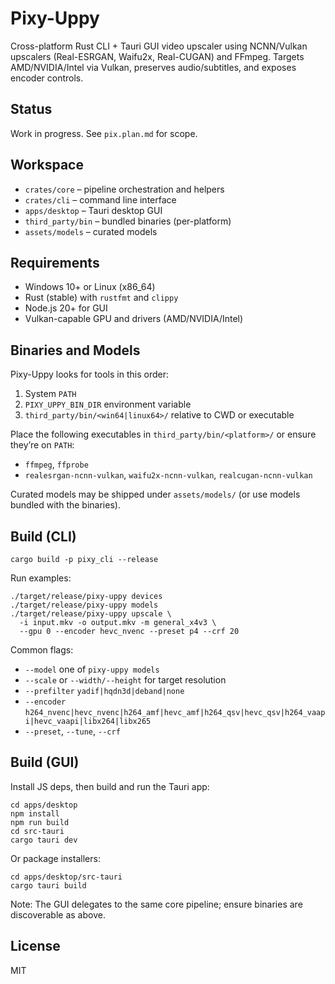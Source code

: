 # Pixy-Uppy

Cross-platform Rust CLI + Tauri GUI video upscaler using NCNN/Vulkan upscalers (Real-ESRGAN, Waifu2x, Real-CUGAN) and FFmpeg. Targets AMD/NVIDIA/Intel via Vulkan, preserves audio/subtitles, and exposes encoder controls.

## Status
Work in progress. See `pix.plan.md` for scope.

## Workspace
- `crates/core` – pipeline orchestration and helpers
- `crates/cli` – command line interface
- `apps/desktop` – Tauri desktop GUI
- `third_party/bin` – bundled binaries (per-platform)
- `assets/models` – curated models

## Requirements
- Windows 10+ or Linux (x86_64)
- Rust (stable) with `rustfmt` and `clippy`
- Node.js 20+ for GUI
- Vulkan-capable GPU and drivers (AMD/NVIDIA/Intel)

## Binaries and Models
Pixy-Uppy looks for tools in this order:
1. System `PATH`
2. `PIXY_UPPY_BIN_DIR` environment variable
3. `third_party/bin/<win64|linux64>/` relative to CWD or executable

Place the following executables in `third_party/bin/<platform>/` or ensure they’re on `PATH`:
- `ffmpeg`, `ffprobe`
- `realesrgan-ncnn-vulkan`, `waifu2x-ncnn-vulkan`, `realcugan-ncnn-vulkan`

Curated models may be shipped under `assets/models/` (or use models bundled with the binaries).

## Build (CLI)
```
cargo build -p pixy_cli --release
```

Run examples:
```
./target/release/pixy-uppy devices
./target/release/pixy-uppy models
./target/release/pixy-uppy upscale \
  -i input.mkv -o output.mkv -m general_x4v3 \
  --gpu 0 --encoder hevc_nvenc --preset p4 --crf 20
```

Common flags:
- `--model` one of `pixy-uppy models`
- `--scale` or `--width/--height` for target resolution
- `--prefilter` `yadif|hqdn3d|deband|none`
- `--encoder` `h264_nvenc|hevc_nvenc|h264_amf|hevc_amf|h264_qsv|hevc_qsv|h264_vaapi|hevc_vaapi|libx264|libx265`
- `--preset`, `--tune`, `--crf`

## Build (GUI)
Install JS deps, then build and run the Tauri app:
```
cd apps/desktop
npm install
npm run build
cd src-tauri
cargo tauri dev
```

Or package installers:
```
cd apps/desktop/src-tauri
cargo tauri build
```

Note: The GUI delegates to the same core pipeline; ensure binaries are discoverable as above.

## License
MIT
